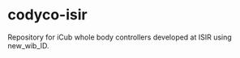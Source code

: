 codyco-isir
===========

Repository for iCub whole body controllers developed at ISIR using new_wib_ID. 
